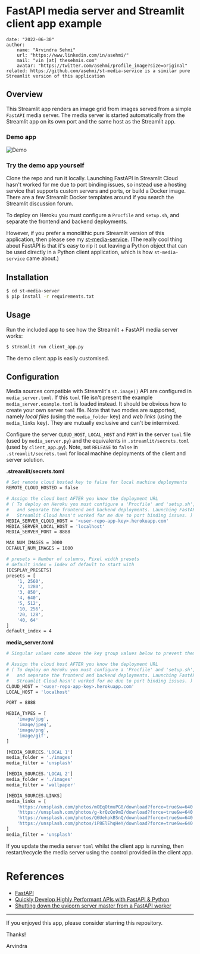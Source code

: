 # FastAPI media server and Streamlit client app example

    date: "2022-06-30"
    author:
        name: "Arvindra Sehmi"
        url: "https://www.linkedin.com/in/asehmi/"
        mail: "vin [at] thesehmis.com"
        avatar: "https://twitter.com/asehmi/profile_image?size=original"
    related: https://github.com/asehmi/st-media-service is a similar pure Streamlit version of this application

## Overview

This Streamlit app renders an image grid from images served from a simple `FastAPI` media server. The media server is started automatically from the Streamlit app on its own port and the same host as the Streamlit app.

### Demo app

![Demo](./images/st-media-server-demo.gif)

### Try the demo app yourself

Clone the repo and run it locally. Launching FastAPI in Streamlit Cloud hasn't worked for me due to port binding issues, so instead use a hosting service that supports custom servers and ports, or build a Docker image. There are a few Streamlit Docker templates around if you search the Streamlit discussion forum.

To deploy on Heroku you must configure a `Procfile` and `setup.sh`, and separate the frontend and backend deployments.

However, if you prefer a monolithic pure Streamlit version of this application, then please see my [st-media-service](https://github.com/asehmi/st-media-service). (The really cool thing about FastAPI is that it's easy to rip it out leaving a Python object that can be used directly in a Python client application, which is how `st-media-service` came about.)

## Installation

```bash
$ cd st-media-server
$ pip install -r requirements.txt
```

## Usage

Run the included app to see how the Streamlit + FastAPI media server works:

```bash
$ streamlit run client_app.py
```

The demo client app is easily customised.

## Configuration

Media sources compatible with Streamlit's `st.image()` API are configured in `media_server.toml`. If this `toml` file isn't present the example `media_server.example.toml` is loaded instead. It should be obvious how to create your own server `toml` file. Note that two modes are supported, namely _local files_ (using the `media_folder` key) and _web links_ (using the `media_links` key). They are mutually exclusive and can't be intermixed.

Configure the server `CLOUD_HOST`, `LOCAL_HOST` and `PORT` in the server `toml` file (used by `media_server.py`) and the equivalents in `.streamlit/secrets.toml` (used by `client_app.py`). Note, set `RELEASE` to `false` in `.streamlit/secrets.toml` for local machine deployments of the client and server solution.

**.streamlit/secrets.toml**

```bash
# Set remote cloud hosted key to false for local machine deployments
REMOTE_CLOUD_HOSTED = false

# Assign the cloud host AFTER you know the deployment URL
# ( To deploy on Heroku you must configure a 'Procfile' and 'setup.sh',
#   and separate the frontend and backend deployments. Launching FastAPI in
#   Streamlit Cloud hasn't worked for me due to port binding issues. )
MEDIA_SERVER_CLOUD_HOST = '<user-repo-app-key>.herokuapp.com'
MEDIA_SERVER_LOCAL_HOST = 'localhost'
MEDIA_SERVER_PORT = 8888

MAX_NUM_IMAGES = 3000
DEFAULT_NUM_IMAGES = 1000

# presets = Number of columns, Pixel width presets
# default_index = index of default to start with
[DISPLAY_PRESETS]
presets = [
    '1, 2560',
    '2, 1280',
    '3, 850',
    '4, 640',
    '5, 512',
    '10, 256',
    '20, 128',
    '40, 64'
]
default_index = 4
```

**media_server.toml**

```bash
# Singular values come above the key group values below to prevent them combining

# Assign the cloud host AFTER you know the deployment URL
# ( To deploy on Heroku you must configure a 'Procfile' and 'setup.sh',
#   and separate the frontend and backend deployments. Launching FastAPI in
#   Streamlit Cloud hasn't worked for me due to port binding issues. )
CLOUD_HOST = '<user-repo-app-key>.herokuapp.com'
LOCAL_HOST = 'localhost'

PORT = 8888

MEDIA_TYPES = [
    'image/jpg',
    'image/jpeg',
    'image/png',
    'image/gif',
]

[MEDIA_SOURCES.'LOCAL 1']
media_folder = './images'
media_filter = 'unsplash'

[MEDIA_SOURCES.'LOCAL 2']
media_folder = './images'
media_filter = 'wallpaper'

[MEDIA_SOURCES.LINKS]
media_links = [
    'https://unsplash.com/photos/mOEqOtmuPG8/download?force=true&w=640',
    'https://unsplash.com/photos/g-krQzQo9mI/download?force=true&w=640',
    'https://unsplash.com/photos/Q6UehpkBSnQ/download?force=true&w=640',
    'https://unsplash.com/photos/iP8ElEhqHeY/download?force=true&w=640',
]
media_filter = 'unsplash'
```

If you update the media server `toml` whilst the client app is running, then restart/recycle the media server using the control provided in the client app.

# References

- [FastAPI](https://fastapi.tiangolo.com/)
- [Quickly Develop Highly Performant APIs with FastAPI & Python](https://livecodestream.dev/post/quickly-develop-highly-performant-apis-with-fastapi-python/)
- [Shutting down the uvicorn server master from a FastAPI worker](https://github.com/tiangolo/fastapi/issues/1509)

---

If you enjoyed this app, please consider starring this repository.

Thanks!

Arvindra